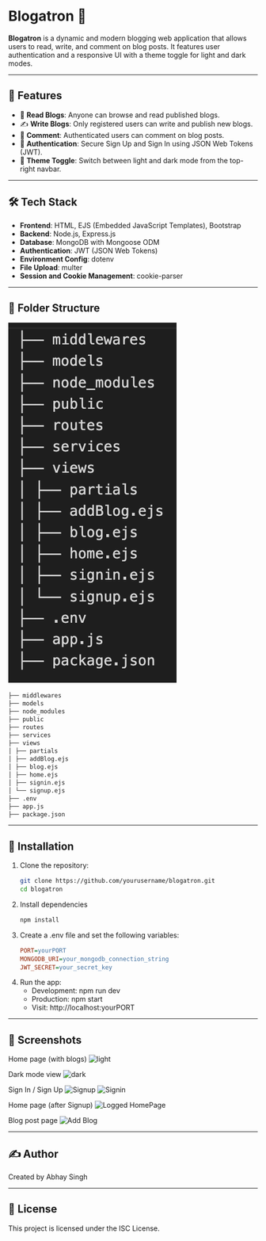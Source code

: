 # Blogatron 📝

**Blogatron** is a dynamic and modern blogging web application that allows users to read, write, and comment on blog posts. It features user authentication and a responsive UI with a theme toggle for light and dark modes.

--- 

## 🚀 Features

- 📖 **Read Blogs**: Anyone can browse and read published blogs.
- ✍️ **Write Blogs**: Only registered users can write and publish new blogs.
- 💬 **Comment**: Authenticated users can comment on blog posts.
- 🔐 **Authentication**: Secure Sign Up and Sign In using JSON Web Tokens (JWT).
- 🎨 **Theme Toggle**: Switch between light and dark mode from the top-right navbar.

---

## 🛠️ Tech Stack

- **Frontend**: HTML, EJS (Embedded JavaScript Templates), Bootstrap
- **Backend**: Node.js, Express.js
- **Database**: MongoDB with Mongoose ODM
- **Authentication**: JWT (JSON Web Tokens)
- **Environment Config**: dotenv
- **File Upload**: multer
- **Session and Cookie Management**: cookie-parser

---

## 📂 Folder Structure

![Folder Structure](screenshots/structure.png)

    ├── middlewares
    ├── models
    ├── node_modules
    ├── public
    ├── routes
    ├── services
    ├── views
    │ ├── partials
    │ ├── addBlog.ejs
    │ ├── blog.ejs
    │ ├── home.ejs
    │ ├── signin.ejs
    │ └── signup.ejs
    ├── .env
    ├── app.js
    ├── package.json

---

## 🔧 Installation

1. Clone the repository:
   ```bash
   git clone https://github.com/yourusername/blogatron.git
   cd blogatron

2. Install dependencies
    ```bash 
    npm install

3. Create a .env file and set the following variables:
    ```ini
    PORT=yourPORT
    MONGODB_URI=your_mongodb_connection_string
    JWT_SECRET=your_secret_key

4. Run the app:
    - Development: npm run dev
    - Production: npm start
    - Visit: http://localhost:yourPORT

---

## 📸 Screenshots

Home page (with blogs)
![light](screenshots/lightHomepage.png)

Dark mode view
![dark](screenshots/darkHomepage.png)

Sign In / Sign Up
![Signup](screenshots/signup.png)
![Signin](screenshots/signin.png)

Home page (after Signup)
![Logged HomePage](screenshots/loggedHomepage.png)

Blog post page
![Add Blog](screenshots/addBlog.png)

---

## ✍️ Author
Created by Abhay Singh

---

## 📄 License
This project is licensed under the ISC License.


